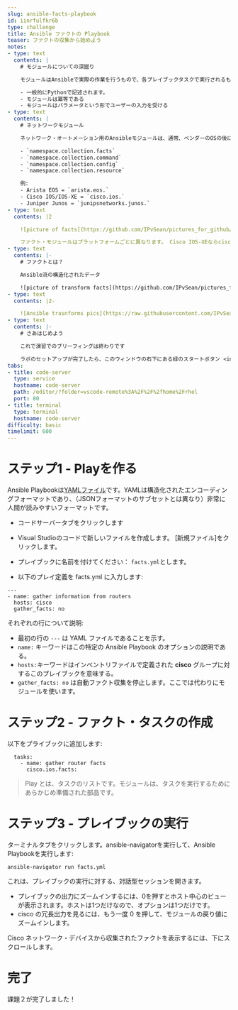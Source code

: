```yaml
---
slug: ansible-facts-playbook
id: iinrfulfkr6b
type: challenge
title: Ansible ファクトの Playbook
teaser: ファクトの収集から始めよう
notes:
- type: text
  contents: |
    # モジュールについての深掘り

    モジュールはAnsibleで実際の作業を行うもので、各プレイブックタスクで実行されるものです。

    - 一般的にPythonで記述されます。
    - モジュールは冪等である
    - モジュールはパラメータという形でユーザーの入力を受ける
- type: text
  contents: |
    # ネットワークモジュール

    ネットワーク・オートメーション用のAnsibleモジュールは、通常、ベンダーのOSの後にモジュール名を付けて参照する。

    - `namespace.collection.facts`
    - `namespace.collection.command`
    - `namespace.collection.config`
    - `namespace.collection.resource`

    例:
    - Arista EOS = `arista.eos.`
    - Cisco IOS/IOS-XE = `cisco.ios.`
    - Juniper Junos = `junipsnetworks.junos.`
- type: text
  contents: |2

    ![picture of facts](https://github.com/IPvSean/pictures_for_github/blob/master/fact_modules.png?raw=true)

    ファクト・モジュールはプラットフォームごとに異なります。 Cisco IOS-XEならcisco.ios.facts、Juniper Junosならjunipernetworks.junos.factsなど。
- type: text
  contents: |-
    # ファクトとは？

    Ansible流の構造化されたデータ

    ![picture of transform facts](https://github.com/IPvSean/pictures_for_github/blob/master/transform_data_facts.png?raw=true)
- type: text
  contents: |2-

    ![Ansible trasnforms pics](https://raw.githubusercontent.com/IPvSean/pictures_for_github/master/transform_data_facts2.png)
- type: text
  contents: |-
    # さあはじめよう

    これで演習でのブリーフィングは終わりです

    ラボのセットアップが完了したら、このウィンドウの右下にある緑のスタートボタン <img src="https://github.com/IPvSean/pictures_for_github/blob/master/start_button.png?raw=true" width="100px" align="left"> をクリックします。
tabs:
- title: code-server
  type: service
  hostname: code-server
  path: /editor/?folder=vscode-remote%3A%2F%2F%2fhome%2Frhel
  port: 80
- title: terminal
  type: terminal
  hostname: code-server
difficulty: basic
timelimit: 600
---
```

ステップ1 - Playを作る
===

Ansible Playbookは[YAMLファイル](https://yaml.org/)です。YAMLは構造化されたエンコーディングフォーマットであり、（JSONフォーマットのサブセットとは異なり）非常に人間が読みやすいフォーマットです。

- コードサーバータブをクリックします

- Visual Studioのコードで新しいファイルを作成します。 [新規ファイル]をクリックします。

- プレイブックに名前を付けてください： `facts.yml`とします。

- 以下のプレイ定義を facts.yml に入力します:

```
---
- name: gather information from routers
  hosts: cisco
  gather_facts: no
```

それぞれの行について説明:

- 最初の行の `---` は YAML ファイルであることを示す。
- `name:` キーワードはこの特定の Ansible Playbook のオプションの説明である。
- `hosts:`キーワードはインベントリファイルで定義された **cisco** グループに対するこのプレイブックを意味する。
- `gather_facts: no` は自動ファクト収集を停止します。ここでは代わりにモジュールを使います。

ステップ2 - ファクト・タスクの作成
===

以下をプライブックに追加します:

```
  tasks:
    - name: gather router facts
      cisco.ios.facts:
```

> Play とは、タスクのリストです。モジュールは、タスクを実行するためにあらかじめ準備された部品です。

ステップ3 - プレイブックの実行
===

ターミナルタブをクリックします。ansible-navigatorを実行して、Ansible Playbookを実行します:

```
ansible-navigator run facts.yml
```

これは、プレイブックの実行に対する、対話型セッションを開きます。

- プレイブックの出力にズームインするには、0を押すとホスト中心のビューが表示されます。ホストは1つだけなので、オプションは1つだけです。
- cisco の冗長出力を見るには、もう一度 0 を押して、モジュールの戻り値にズームインします。

Cisco ネットワーク・デバイスから収集されたファクトを表示するには、下にスクロールします。

完了
===
課題２が完了しました！



